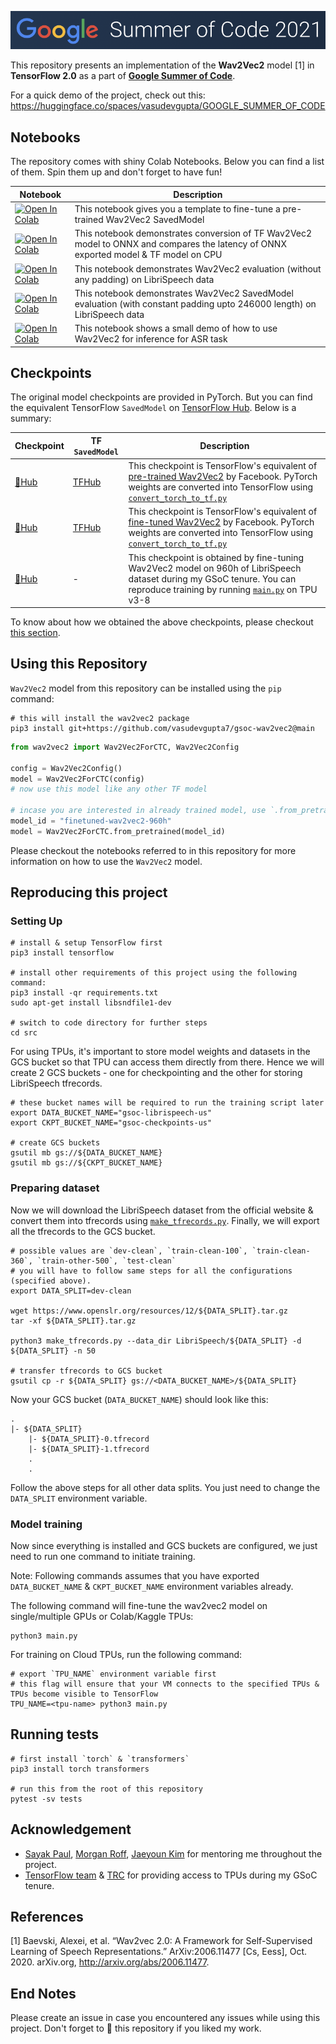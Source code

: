 ![GSoC](assets/gsoc.png)

This repository presents an implementation of the **Wav2Vec2** model [1] in **TensorFlow 2.0** as a part of [**Google Summer of Code**](https://summerofcode.withgoogle.com/).

For a quick demo of the project, check out this: https://huggingface.co/spaces/vasudevgupta/GOOGLE_SUMMER_OF_CODE

## Notebooks

The repository comes with shiny Colab Notebooks. Below you can find a list of them. Spin them up and don't forget to have fun!

| Notebook   | Description |
|------------|-------------|
| <a href="https://colab.research.google.com/github/tensorflow/hub/blob/master/examples/colab/wav2vec2_saved_model_finetuning.ipynb" target="_parent"><img src="https://colab.research.google.com/assets/colab-badge.svg" alt="Open In Colab"/></a> | This notebook gives you a template to fine-tune a pre-trained Wav2Vec2 SavedModel |
| <a href="https://colab.research.google.com/github/vasudevgupta7/gsoc-wav2vec2/blob/main/notebooks/wav2vec2_onnx.ipynb" target="_parent"><img src="https://colab.research.google.com/assets/colab-badge.svg" alt="Open In Colab"/></a> | This notebook demonstrates conversion of TF Wav2Vec2 model to ONNX and compares the latency of ONNX exported model & TF model on CPU |
| <a href="https://colab.research.google.com/github/vasudevgupta7/gsoc-wav2vec2/blob/main/notebooks/librispeech_evaluation.ipynb" target="_parent"><img src="https://colab.research.google.com/assets/colab-badge.svg" alt="Open In Colab"/></a> | This notebook demonstrates Wav2Vec2 evaluation (without any padding) on LibriSpeech data |
| <a href="https://colab.research.google.com/github/vasudevgupta7/gsoc-wav2vec2/blob/main/notebooks/librispeech_saved_model_evaluation.ipynb" target="_parent"><img src="https://colab.research.google.com/assets/colab-badge.svg" alt="Open In Colab"/></a> | This notebook demonstrates Wav2Vec2 SavedModel evaluation (with constant padding upto 246000 length) on LibriSpeech data |
| <a href="https://colab.research.google.com/github/vasudevgupta7/gsoc-wav2vec2/blob/main/notebooks/wav2vec2-inference.ipynb" target="_parent"><img src="https://colab.research.google.com/assets/colab-badge.svg" alt="Open In Colab"/></a> | This notebook shows a small demo of how to use Wav2Vec2 for inference for ASR task |

## Checkpoints

The original model checkpoints are provided in PyTorch. But you can find the equivalent TensorFlow `SavedModel` on [TensorFlow Hub](https://tfhub.dev/vasudevgupta7/wav2vec2/1). Below is a summary:

| Checkpoint | TF `SavedModel` | Description |
|------------|-------------|-------------|
| [🤗Hub](https://hf.co/vasudevgupta/gsoc-wav2vec2) | [TFHub](https://tfhub.dev/vasudevgupta7/wav2vec2/1) | This checkpoint is TensorFlow's equivalent of [pre-trained Wav2Vec2](facebook/wav2vec2-base) by Facebook. PyTorch weights are converted into TensorFlow using [`convert_torch_to_tf.py`](src/convert_torch_to_tf.py) |
| [🤗Hub](https://hf.co/vasudevgupta/gsoc-wav2vec2-960h) | [TFHub](https://tfhub.dev/vasudevgupta7/wav2vec2-960h/1) | This checkpoint is TensorFlow's equivalent of [fine-tuned Wav2Vec2](facebook/wav2vec2-base-960h) by Facebook. PyTorch weights are converted into TensorFlow using [`convert_torch_to_tf.py`](src/convert_torch_to_tf.py) |
| [🤗Hub](https://hf.co/vasudevgupta/finetuned-wav2vec2-960h) | - | This checkpoint is obtained by fine-tuning Wav2Vec2 model on 960h of LibriSpeech dataset during my GSoC tenure. You can reproduce training by running [`main.py`](src/main.py) on TPU v3-8 |

To know about how we obtained the above checkpoints, please checkout [this section](##-Reproducing-this-project).

## Using this Repository

`Wav2Vec2` model from this repository can be installed using the `pip` command:

```shell
# this will install the wav2vec2 package
pip3 install git+https://github.com/vasudevgupta7/gsoc-wav2vec2@main
```

```python
from wav2vec2 import Wav2Vec2ForCTC, Wav2Vec2Config

config = Wav2Vec2Config()
model = Wav2Vec2ForCTC(config)
# now use this model like any other TF model

# incase you are interested in already trained model, use `.from_pretrained` method
model_id = "finetuned-wav2vec2-960h"
model = Wav2Vec2ForCTC.from_pretrained(model_id)
```

Please checkout the notebooks referred to in this repository for more information on how to use the `Wav2Vec2` model.

## Reproducing this project

### Setting Up

```shell
# install & setup TensorFlow first
pip3 install tensorflow

# install other requirements of this project using the following command:
pip3 install -qr requirements.txt
sudo apt-get install libsndfile1-dev

# switch to code directory for further steps
cd src
```

For using TPUs, it's important to store model weights and datasets in the GCS bucket so that TPU can access them directly from there. Hence we will create 2 GCS buckets - one for checkpointing and the other for storing LibriSpeech tfrecords.

```shell
# these bucket names will be required to run the training script later
export DATA_BUCKET_NAME="gsoc-librispeech-us"
export CKPT_BUCKET_NAME="gsoc-checkpoints-us"

# create GCS buckets
gsutil mb gs://${DATA_BUCKET_NAME}
gsutil mb gs://${CKPT_BUCKET_NAME}
```

### Preparing dataset

Now we will download the LibriSpeech dataset from the official website & convert them into tfrecords using [`make_tfrecords.py`](src/make_tfrecords.py). Finally, we will export all the tfrecords to the GCS bucket.

```shell
# possible values are `dev-clean`, `train-clean-100`, `train-clean-360`, `train-other-500`, `test-clean`
# you will have to follow same steps for all the configurations (specified above).
export DATA_SPLIT=dev-clean

wget https://www.openslr.org/resources/12/${DATA_SPLIT}.tar.gz
tar -xf ${DATA_SPLIT}.tar.gz

python3 make_tfrecords.py --data_dir LibriSpeech/${DATA_SPLIT} -d ${DATA_SPLIT} -n 50

# transfer tfrecords to GCS bucket
gsutil cp -r ${DATA_SPLIT} gs://<DATA_BUCKET_NAME>/${DATA_SPLIT}
```

Now your GCS bucket (`DATA_BUCKET_NAME`) should look like this:

    .
    |- ${DATA_SPLIT}
        |- ${DATA_SPLIT}-0.tfrecord
        |- ${DATA_SPLIT}-1.tfrecord
        .
        .

Follow the above steps for all other data splits. You just need to change the `DATA_SPLIT` environment variable.

### Model training

Now since everything is installed and GCS buckets are configured, we just need to run one command to initiate training.

Note: Following commands assumes that you have exported `DATA_BUCKET_NAME` & `CKPT_BUCKET_NAME` environment variables already.

The following command will fine-tune the wav2vec2 model on single/multiple GPUs or Colab/Kaggle TPUs:

```shell
python3 main.py
```

For training on Cloud TPUs, run the following command:

```shell
# export `TPU_NAME` environment variable first
# this flag will ensure that your VM connects to the specified TPUs & TPUs become visible to TensorFlow
TPU_NAME=<tpu-name> python3 main.py
```

## Running tests

```shell
# first install `torch` & `transformers`
pip3 install torch transformers

# run this from the root of this repository
pytest -sv tests
```

## Acknowledgement

* [Sayak Paul](https://github.com/sayakpaul), [Morgan Roff](https://github.com/MorganR), [Jaeyoun Kim](https://github.com/jaeyounkim) for mentoring me throughout the project.
* [TensorFlow team](https://www.tensorflow.org) & [TRC](https://sites.research.google/trc/) for providing access to TPUs during my GSoC tenure.

## References

[1] Baevski, Alexei, et al. “Wav2vec 2.0: A Framework for Self-Supervised Learning of Speech Representations.” ArXiv:2006.11477 [Cs, Eess], Oct. 2020. arXiv.org, http://arxiv.org/abs/2006.11477.

## End Notes

Please create an issue in case you encountered any issues while using this project. Don't forget to 🌟 this repository if you liked my work.
